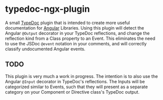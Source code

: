 # typedoc-ngx-plugin

A small [TypeDoc](https://typedoc.org/) plugin that is intended to create more useful documentation for [Angular](https://angular.io) Libraries. Using this plugin will detect the Angular `@Output` decorator in your TypeDoc reflections, and change the reflection kind from a Class property to an Event. This eliminates the need to use the JSDoc `@event` notation in your comments, and will correctly classify undocumented Angular events.

## TODO

This plugin is very much a work in progress. The intention is to also use the Angular `@Input` decorator in TypeDoc's reflections. The Inputs will be categorized similar to Events, such that they will present as a separate category on your Component or Directive class's TypeDoc output.
